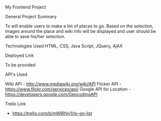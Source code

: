 My Frontend Project

General Project Summary

To will enable users to make a list of places to go. Based on the selection, images around the place and wiki info will be displayed and user should be able to save his/her selection.

Technologies Used
HTML, CSS, Java Script, JQuery, AjAX

Deployed Link

To be provided

API's Used

Wiki API - http://www.mediawiki.org/wiki/API
Flicker API - https://www.flickr.com/services/api/
Google API for Location - https://developers.google.com/GeocodingAPI‎

Trello Link 

- https://trello.com/b/mWlRhIy1/to-go-list

